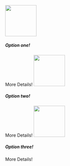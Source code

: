 <stellar-toggle type="checkbox-block" name="option-eight" label="Do you want things?" stacked>
	<stellar-toggle-option name="one" value="one" icon>
		<img src="https://placehold.it/400x600" width="100">
		<copy-wrap>
			<h5>Option one!</h5>
			<stellar-button ghost size="tiny">More Details!</stellar-button>
		</copy-wrap>
	</stellar-toggle-option>
	<stellar-toggle-option name="two" value="two" icon>
		<img src="https://placehold.it/400x600" width="100">
		<copy-wrap>
			<h5>Option two!</h5>
			<stellar-button ghost size="tiny">More Details!</stellar-button>
		</copy-wrap>
	</stellar-toggle-option>
	<stellar-toggle-option name="three" value="three" icon>
		<img src="https://placehold.it/400x600" width="100">
		<copy-wrap>
			<h5>Option three!</h5>
			<stellar-button ghost size="tiny">More Details!</stellar-button>
		</copy-wrap>
	</stellar-toggle-option>
</stellar-toggle>
